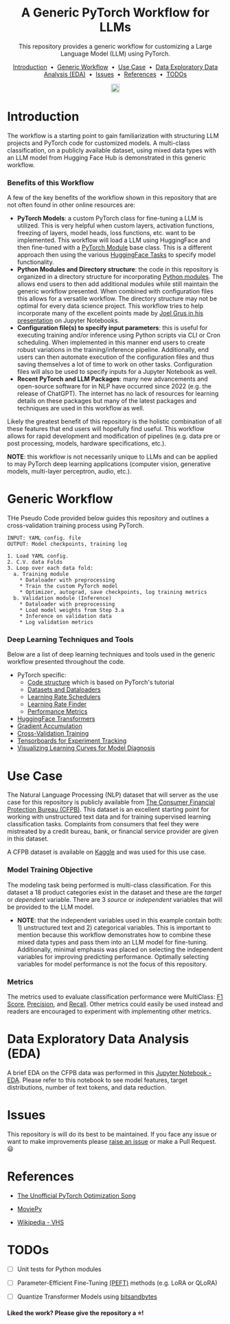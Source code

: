 <h1 align="center">
  <!-- <a href="https://github.com/mddunlap924/VHSpy">
    <img src="https://raw.githubusercontent.com/mddunlap924/PyVHS/main/doc/imgs/pyvhs.png" width="512" height="256" alt="pyvhs">
  </a> -->
  A Generic PyTorch Workflow for LLMs
</h1>



<p align="center">This repository provides a generic workflow for customizing a Large Language Model (LLM) using PyTorch.
</p> 

<p align="center">
<a href="#introduction">Introduction</a> &nbsp;&bull;&nbsp;
<a href="#generic-workflow">Generic Workflow</a> &nbsp;&bull;&nbsp;
<a href="#use-case">Use Case</a> &nbsp;&bull;&nbsp;
<a href="#data-exploratory-data-analysis-(eda)">Data Exploratory Data Analysis (EDA)</a> &nbsp;&bull;&nbsp;
<a href="#issues">Issues</a> &nbsp;&bull;&nbsp;
<a href="#references">References</a> &nbsp;&bull;&nbsp;
<a href="#todos">TODOs</a>
</p>

<p align="center">
  <a target="_blank" href="https://www.linkedin.com/in/myles-dunlap/"><img height="20" src="https://img.shields.io/badge/LinkedIn-0077B5?style=for-the-badge&logo=linkedin&logoColor=white" />
  </a>
</p>

# Introduction
  The workflow is a starting point to gain familiarization with structuring LLM projects and PyTorch code for customized models. A multi-class classification, on a publicly available dataset, using mixed data types with an LLM model from Hugging Face Hub is demonstrated in this generic workflow. 
  
  ### Benefits of this Workflow
  A few of the key benefits of the workflow shown in this repository that are not often found in other online resources are:
  - **PyTorch Models**: a custom PyTorch class for fine-tuning a LLM is utilized. This is very helpful when custom layers, activation functions, freezing of layers, model heads, loss functions, etc. want to be implemented. This workflow will load a LLM using HuggingFace and then fine-tuned with a [PyTorch Module](https://pytorch.org/docs/stable/generated/torch.nn.Module.html) base class. This is a different approach then using the various [HuggingFace Tasks](https://huggingface.co/tasks) to specify model functionality.
  - **Python Modules and Directory structure**: the code in this repository is organized in a directory structure for incorporating [Python modules](https://docs.python.org/3/tutorial/modules.html). The allows end users to then add additional modules while still maintain the generic workflow presented. When combined with configuration files this allows for a versatile workflow. The directory structure may not be optimal for every data science project. This workflow tries to help incorporate many of the excellent points made by [Joel Grus in his presentation](https://www.youtube.com/watch?v=7jiPeIFXb6U) on Jupyter Notebooks.
  - **Configuration file(s) to specify input parameters**: this is useful for executing training and/or inference using Python scripts via CLI or Cron scheduling. When implemented in this manner end users to create robust variations in the training/inference pipeline. Additionally, end users can then automate execution of the configuration files and thus saving themselves a lot of time to work on other tasks. Configuration files will also be used to specify inputs for a Jupyter Notebook as well.
  - **Recent PyTorch and LLM Packages**: many new advancements and open-source software for in NLP have occurred since 2022 (e.g. the release of ChatGPT). The internet has no lack of resources for learning details on these packages but many of the latest packages and techniques are used in this workflow as well. 

  Likely the greatest benefit of this repository is the holistic combination of all these features that end users will hopefully find useful. This workflow allows for rapid development and modification of pipelines (e.g. data pre or post processing, models, hardware specifications, etc.). 
  
  **NOTE**: this workflow is not necessarily unique to LLMs and can be applied to may PyTorch deep learning applications (computer vision, generative models, multi-layer perceptron, audio, etc.). 

# Generic Workflow
THe Pseudo Code provided below guides this repository and outlines a cross-validation training process using PyTorch.

```
INPUT: YAML config. file
OUTPUT: Model checkpoints, training log

1. Load YAML config.
2. C.V. data Folds
3. Loop over each data fold:
  a. Training module
    * Dataloader with preprocessing
    * Train the custom PyTorch model
    * Optimizer, autograd, save checkpoints, log training metrics
  b. Validation module (Inference)
    * Dataloader with preprocessing
    * Load model weights from Step 3.a
    * Inference on validation data
    * Log validation metrics  
```

### Deep Learning Techniques and Tools
Below are a list of deep learning techniques and tools used in the generic workflow presented throughout the code.
- PyTorch specific:
  - [Code structure](https://pytorch.org/tutorials/beginner/basics/intro.html) which is based on PyTorch's tutorial
  - [Datasets and Dataloaders](https://pytorch.org/tutorials/beginner/basics/data_tutorial.html)
  - [Learning Rate Schedulers](https://pytorch.org/docs/stable/optim.html#how-to-adjust-learning-rate)
  - [Learning Rate Finder](https://github.com/davidtvs/pytorch-lr-finder)
  - [Performance Metrics](https://pytorch.org/torcheval/stable/torcheval.metrics.html)
- [HuggingFace Transformers](https://huggingface.co/docs/transformers/index) 
- [Gradient Accumulation](https://kozodoi.me/blog/20210219/gradient-accumulation)
- [Cross-Validation Training](https://neptune.ai/blog/cross-validation-in-machine-learning-how-to-do-it-right)
- [Tensorboards for Experiment Tracking](https://pytorch.org/tutorials/intermediate/tensorboard_tutorial.html) 
- [Visualizing Learning Curves for Model Diagnosis](https://rstudio-conf-2020.github.io/dl-keras-tf/notebooks/learning-curve-diagnostics.nb.html#:~:text=Overfit%20learning%20curves,a%20greater%20number%20of%20parameters.)

# Use Case
The Natural Language Processing (NLP) dataset that will server as the use case for this repository is publicly available from [The Consumer Financial Protection Bureau (CFPB)](https://www.consumerfinance.gov/). This dataset is an excellent starting point for working with unstructured text data and for training supervised learning classification tasks. Complaints from consumers that feel they were mistreated by a credit bureau, bank, or financial service provider are given in this dataset.

A CFPB dataset is available on [Kaggle](https://www.kaggle.com/datasets/selener/consumer-complaint-database) and was used for this use case.

### Model Training Objective
The modeling task being performed is multi-class classification. For this dataset a 18 product categories exist in the dataset and these are the *target* or *dependent* variable. There are 3 *source* or *independent* variables that will be provided to the LLM model.
 - **NOTE**: that the independent variables used in this example contain both: 1) unstructured text and 2) categorical variables. This is important to mention because this workflow demonstrates how to combine these mixed data types and pass them into an LLM model for fine-tuning. Additionally, minimal emphasis was placed on selecting the independent variables for improving predicting performance. Optimally selecting variables for model performance is not the focus of this repository. 

### Metrics
 The metrics used to evaluate classification performance were MultiClass: [F1 Score](https://pytorch.org/torcheval/stable/generated/torcheval.metrics.MulticlassF1Score.html#torcheval.metrics.MulticlassF1Score), [Precision](https://pytorch.org/torcheval/stable/generated/torcheval.metrics.MulticlassPrecision.html#torcheval.metrics.MulticlassPrecision), and [Recall](https://pytorch.org/torcheval/stable/generated/torcheval.metrics.MulticlassRecall.html#torcheval.metrics.MulticlassRecall). Other metrics could easily be used instead and readers are encouraged to experiment with implementing other metrics. 

# Data Exploratory Data Analysis (EDA)
A brief EDA on the CFPB data was performed in this [Jupyter Notebook - EDA](./notebooks/eda.ipynb). Please refer to this notebook to see model features, target distributions, number of text tokens, and data reduction.
 
# Issues
This repository is will do its best to be maintained. If you face any issue or want to make improvements please <a href="https://github.com/mddunlap924/PyVHS/issues">raise an issue</a> or make a Pull Request. :smiley:

# References
- [The Unofficial PyTorch Optimization Song](https://www.youtube.com/watch?v=Nutpusq_AFw)

- [MoviePy](https://github.com/Zulko/moviepy/tree/master)

- [Wikipedia - VHS](https://en.wikipedia.org/wiki/VHS)

# TODOs
- [ ] Unit tests for Python modules
- [ ] Parameter-Efficient Fine-Tuning [(PEFT)](https://github.com/huggingface/peft) methods (e.g. LoRA or QLoRA)
- [ ] Quantize Transformer Models using [bitsandbytes](https://github.com/TimDettmers/bitsandbytes)


#### Liked the work? Please give the repository a :star:!
